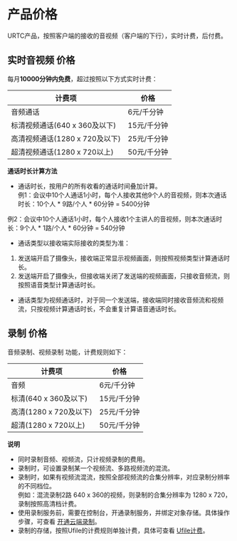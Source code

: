 # 产品价格

URTC产品，按照客户端的接收的音视频（客户端的下行），实时计费，后付费。

## 实时音视频 价格

每月**10000分钟内免费**，超过按照以下方式实时计费：

|计费项                               | 价格                                                              |
| ----------------------------- | ------------------------------------------------------------------ |
|音频通话                              | 6元/千分钟                                                        |
|标清视频通话(640 x 360及以下)          | 15元/千分钟                                                       |
|高清视频通话(1280 x 720及以下)         | 25元/千分钟                                                       |
|超清视频通话(1280 x 720以上)           | 50元/千分钟                                                       |

**通话时长计算方法**  

 -  通话时长，按用户的所有收看的通话时间叠加计算。  
例1：会议中10个人通话1小时，每个人接收其他9个人的音视频，则本次通话时长：10个人 * 9路/个人 * 60分钟 = 5400分钟    

例2：会议中10个人通话1小时，每个人接收1个主讲人的音视频，则本次通话时长：9个人 * 1路/个人 * 60分钟 = 540分钟  

 -  通话类型以接收端实际接收的类型为准：  
1) 发送端开启了摄像头，接收端正常显示视频画面，则按照视频类型计算通话时长。  
2) 发送端开启了摄像头，但接收端关闭了发送端的视频画面，只接收音频流，则按照语音类型计算通话时长。  

 -  通话类型为视频通话时，对于同一个发送端，接收端同时接收音频流和视频流，只按视频计算通话时长，不会重复计算语音通话时长。




## 录制 价格

音频录制、视频录制 功能，计费规则如下：
 

|计费项                           | 价格                                                                  |
| --------------------------- | ----------------------------------------------------------------------- |
|音频                            | 6元/千分钟                                                              |
|标清(640 x 360及以下)            | 15元/千分钟                                                             |
|高清(1280 x 720及以下)           | 25元/千分钟                                                             |
|超清(1280 x 720以上)             | 50元/千分钟                                                             |

**说明** 


 -  同时录制音频、视频流，只计视频录制的费用。 
 -  录制时，可设置录制某一个视频流、多路视频流的混流。
 -  录制时，如果有视频流混流，按照全部视频流的合集分辨率，对应录制分辨率的不同档位。    
    例如：混流录制2路 640 x 360的视频，则录制的合集分辨率为 1280 x 720，录制按照高清档计费。     
 -  使用录制服务前，需要在控制台，开通录制服务，并绑定对象存储。具体操作步骤，可查看 [开通云端录制](video/urtc/cloudRecord/openRecord)。
 -  录制的存储，按照Ufile的计费规则单独计费，具体可查看 [Ufile计费](https://docs.ucloud.cn/storage_cdn/ufile/bill/new)。
 
